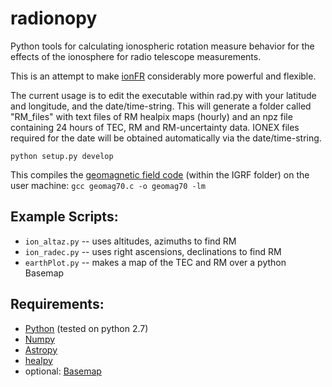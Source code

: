 # radionopy
Python tools for calculating ionospheric rotation measure behavior for the effects of
the ionosphere for radio telescope measurements.

This is an attempt to make [ionFR](http://sourceforge.net/projects/ionfr) considerably more powerful
and flexible.

The current usage is to edit the executable within rad.py with your latitude and longitude, and the date/time-string. This will generate a folder called "RM_files" with text files of RM healpix maps (hourly) and an npz file containing 24 hours of TEC, RM and RM-uncertainty data. IONEX files required for the date will be obtained automatically via the date/time-string.

`python setup.py develop`

This compiles the [geomagnetic field code](https://www.ngdc.noaa.gov/geomag/WMM/soft.shtml) (within the IGRF folder) 
on the user machine:
`gcc geomag70.c -o geomag70 -lm`


Example Scripts:
-------------
* `ion_altaz.py` -- uses altitudes, azimuths to find RM
* `ion_radec.py` -- uses right ascensions, declinations to find RM
* `earthPlot.py` -- makes a map of the TEC and RM over a python Basemap

Requirements:
-------------
* [Python](http://www.python.org/) (tested on python 2.7)
* [Numpy](http://scipy.org/)
* [Astropy](http://www.astropy.org/)
* [healpy](http://healpy.readthedocs.org/)
* optional: [Basemap](http://matplotlib.org/basemap/users/index.html)
